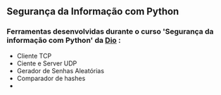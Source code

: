 ## Segurança da Informação com Python
### Ferramentas desenvolvidas durante o curso 'Segurança da informação com Python' da [Dio](https://web.dio.me/course/seguranca-da-informacao-com-python/) :
 - Cliente TCP
 - Ciente e Server UDP
 - Gerador de Senhas Aleatórias
 - Comparador de hashes
 - 
